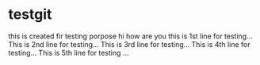 # testgit
this is created fir testing porpose
hi how are you
this is 1st line for testing...
This is 2nd line for testing...
This is 3rd line for testing...
This is 4th line for testing...
This is 5th line for testing ...
